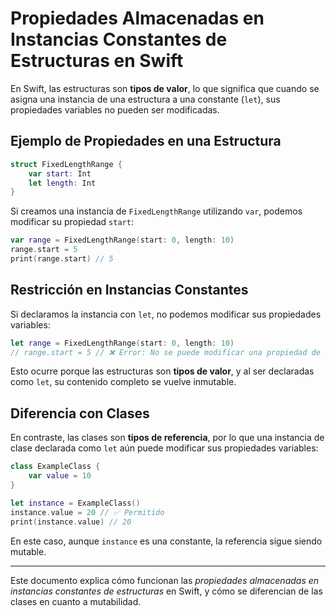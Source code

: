 # Propiedades Almacenadas en Instancias Constantes de Estructuras en Swift

En Swift, las estructuras son **tipos de valor**, lo que significa que cuando se asigna una instancia de una estructura a una constante (`let`), sus propiedades variables no pueden ser modificadas.

## Ejemplo de Propiedades en una Estructura

```swift
struct FixedLengthRange {
    var start: Int
    let length: Int
}
```

Si creamos una instancia de `FixedLengthRange` utilizando `var`, podemos modificar su propiedad `start`:

```swift
var range = FixedLengthRange(start: 0, length: 10)
range.start = 5
print(range.start) // 5
```

## Restricción en Instancias Constantes

Si declaramos la instancia con `let`, no podemos modificar sus propiedades variables:

```swift
let range = FixedLengthRange(start: 0, length: 10)
// range.start = 5 // ❌ Error: No se puede modificar una propiedad de una estructura constante
```

Esto ocurre porque las estructuras son **tipos de valor**, y al ser declaradas como `let`, su contenido completo se vuelve inmutable.

## Diferencia con Clases

En contraste, las clases son **tipos de referencia**, por lo que una instancia de clase declarada como `let` aún puede modificar sus propiedades variables:

```swift
class ExampleClass {
    var value = 10
}

let instance = ExampleClass()
instance.value = 20 // ✅ Permitido
print(instance.value) // 20
```

En este caso, aunque `instance` es una constante, la referencia sigue siendo mutable.

---

Este documento explica cómo funcionan las *propiedades almacenadas en instancias constantes de estructuras* en Swift, y cómo se diferencian de las clases en cuanto a mutabilidad.
